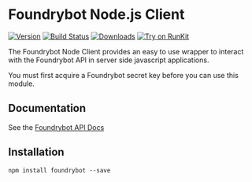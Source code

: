 # Foundrybot Node.js Client 

[![Version](https://img.shields.io/npm/v/foundrybot.svg)](https://www.npmjs.org/package/foundrybot)
[![Build Status](https://travis-ci.org/FoundryAI/foundrybot-node.svg?branch=master)](https://travis-ci.org/FoundryAI/foundrybot-node)
[![Downloads](https://img.shields.io/npm/dm/foundrybot.svg)](https://www.npmjs.com/package/foundrybot)
[![Try on RunKit](https://badge.runkitcdn.com/foundrybot.svg)](https://runkit.com/npm/foundrybot)

The Foundrybot Node Client provides an easy to use wrapper to interact with the Foundrybot API in server side javascript applications.

You must first acquire a Foundrybot secret key before you can use this module.

## Documentation

See the [Foundrybot API Docs](https://docs.foundrybot.com/v1.0/reference)

## Installation

`npm install foundrybot --save`